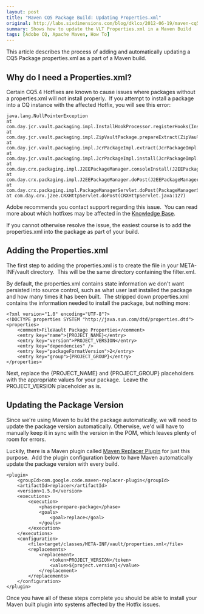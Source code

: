 ```yaml
---
layout: post
title: "Maven CQ5 Package Build: Updating Properties.xml"
original: http://labs.sixdimensions.com/blog/dklco/2012-06-19/maven-cq5-package-build-updating-propertiesxml
summary: Shows how to update the VLT Properties.xml in a Maven Build
tags: [Adobe CQ, Apache Maven, How To]
---
```


This article describes the process of adding and automatically updating a CQ5 Package properties.xml as a part of a Maven build.

## Why do I need a Properties.xml?

Certain CQ5.4 Hotfixes are known to cause issues where packages without a properties.xml will not install properly.&nbsp; If you attempt to install a package into a CQ instance with the affected Hotfix, you will see this error:

    java.lang.NullPointerException
    at com.day.jcr.vault.packaging.impl.InstallHookProcessor.registerHooks(InstallHookProcessor.java:80)
    at com.day.jcr.vault.packaging.impl.ZipVaultPackage.prepareExtract(ZipVaultPackage.java:303)
    at com.day.jcr.vault.packaging.impl.JcrPackageImpl.extract(JcrPackageImpl.java:341)
    at com.day.jcr.vault.packaging.impl.JcrPackageImpl.install(JcrPackageImpl.java:314)
    at com.day.crx.packaging.impl.J2EEPackageManager.consoleInstall(J2EEPackageManager.java:304)
    at com.day.crx.packaging.impl.J2EEPackageManager.doPost(J2EEPackageManager.java:152)
    at com.day.crx.packaging.impl.PackageManagerServlet.doPost(PackageManagerServlet.java:73)
    at com.day.crx.j2ee.CRXHttpServlet.doPost(CRXHttpServlet.java:127)

Adobe recommends you contact support regarding this issue.&nbsp; You can read more about which hotfixes may be affected in the [Knowledge Base][1].

If you cannot otherwise resolve the issue, the easiest course is to add the properties.xml into the package as part of your build.&nbsp;

## Adding the Properties.xml

The first step to adding the properties.xml is to create the file in your META-INF/vault directory.&nbsp; This will be the same directory containing the filter.xml.

By default, the properties.xml contains state information we don't want persisted into source control, such as what user last installed the package and how many times it has been built.&nbsp; The stripped down properties.xml contains the information needed to install the package, but nothing more:

    <?xml version="1.0" encoding="UTF-8"?>
    <!DOCTYPE properties SYSTEM "http://java.sun.com/dtd/properties.dtd">
    <properties>
        <comment>FileVault Package Properties</comment>
        <entry key="name">{PROJECT_NAME}</entry>
        <entry key="version">PROJECT_VERSION</entry>
        <entry key="dependencies" />
        <entry key="packageFormatVersion">2</entry>
        <entry key="group">{PROJECT_GROUP}</entry>
    </properties>

Next, replace the {PROJECT\_NAME} and {PROJECT\_GROUP} placeholders with the appropriate values for your package.&nbsp; Leave the PROJECT_VERSION placeholder as is.

## Updating the Package Version

Since we're using Maven to build the package automatically, we will need to update the package version automatically. Otherwise, we'd will have to manually keep it in sync with the version in the POM, which leaves plenty of room for errors.&nbsp;

Luckily, there is a Maven plugin called [Maven Replacer Plugin][2] for just this purpose.&nbsp; Add the plugin configuration below to have Maven automatically update the package version with every build.&nbsp;

    <plugin>
        <groupId>com.google.code.maven-replacer-plugin</groupId>
        <artifactId>replacer</artifactId>
        <version>1.5.0</version>
        <executions>
            <execution>
                <phase>prepare-package</phase>
                <goals>
                    <goal>replace</goal>
                </goals>
            </execution>
        </executions>
        <configuration>
            <file>target/classes/META-INF/vault/properties.xml</file>
            <replacements>
                <replacement>
                    <token>PROJECT_VERSION</token>
                    <value>${project.version}</value>
                </replacement>
            </replacements>
        </configuration>
    </plugin>

Once you have all of these steps complete you should be able to install your Maven built plugin into systems affected by the Hotfix issues.

 [1]: http://dev.day.com/content/kb/home/Crx/Hotfixes/crx-2-2/hotfixpack.html "Adobe CQ Knowledge Base"
 [2]: http://code.google.com/p/maven-replacer-plugin/ "Maven Replacer Plugin"  
